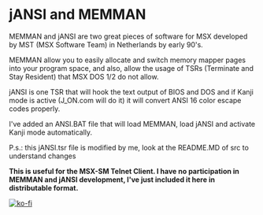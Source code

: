 # jANSI and MEMMAN

MEMMAN and jANSI are two great pieces of software for MSX developed by MST 
(MSX Software Team) in Netherlands by early 90's.

MEMMAN allow you to easily allocate and switch memory mapper pages into your
program space, and also, allow the usage of TSRs (Terminate and Stay Resident)
that MSX DOS 1/2 do not allow.

jANSI is one TSR that will hook the text output of BIOS and DOS and if Kanji
mode is active (J_ON.com will do it) it will convert ANSI 16 color escape codes
properly. 

I've added an ANSI.BAT file that will load MEMMAN, load jANSI and activate
Kanji mode automatically.

P.s.: this jANSI.tsr file is modified by me, look at the README.MD of src to
understand changes

**This is useful for the MSX-SM Telnet Client. I have no participation in MEMMAN
and jANSI development, I've just included it here in distributable format.**

[![ko-fi](https://ko-fi.com/img/githubbutton_sm.svg)](https://ko-fi.com/R6R2BRGX6)
